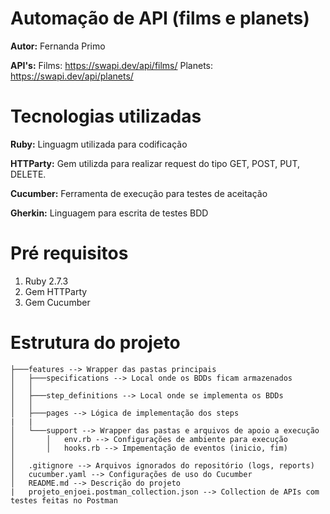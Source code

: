 # Automação de API (films e planets)

**Autor:** Fernanda Primo

**API's:** 
Films: https://swapi.dev/api/films/
Planets: https://swapi.dev/api/planets/


# Tecnologias utilizadas

**Ruby:** Linguagm utilizada para codificação

**HTTParty:** Gem utilizda para realizar request do tipo GET, POST, PUT, DELETE.

**Cucumber:** Ferramenta de execução para testes de aceitação

**Gherkin:** Linguagem para escrita de testes BDD 

# Pré requisitos

1. Ruby 2.7.3
2. Gem HTTParty
3. Gem Cucumber

# Estrutura do projeto

```
├───features --> Wrapper das pastas principais
│   ├───specifications --> Local onde os BDDs ficam armazenados
│   │
│   ├───step_definitions --> Local onde se implementa os BDDs 
│   │
│   ├───pages --> Lógica de implementação dos steps
|   |
│   └───support --> Wrapper das pastas e arquivos de apoio a execução
│       │   env.rb --> Configurações de ambiente para execução
│       │   hooks.rb --> Impementação de eventos (inicio, fim)
│
│   .gitignore --> Arquivos ignorados do repositório (logs, reports)
│   cucumber.yaml --> Configurações de uso do Cucumber
│   README.md --> Descrição do projeto
|   projeto_enjoei.postman_collection.json --> Collection de APIs com testes feitas no Postman
```
